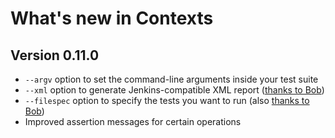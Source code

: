 What's new in Contexts
======================


Version 0.11.0
--------------

* `--argv` option to set the command-line arguments inside your test suite
* `--xml` option to generate Jenkins-compatible XML report ([thanks to Bob](https://github.com/benjamin-hodgson/Contexts/pull/5))
* `--filespec` option to specify the tests you want to run (also [thanks to Bob](https://github.com/benjamin-hodgson/Contexts/pull/6))
* Improved assertion messages for certain operations
